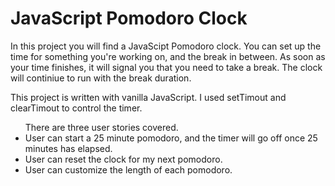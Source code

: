 

<h1>JavaScript Pomodoro Clock </h1>

<p> In this project you will find a JavaScipt Pomodoro clock. You can set up the time for something you're working on, and the break in between. As soon as your time finishes, it will signal you that you need to take a break. The clock will continiue to run with the break duration. </p>

<p> This project is written with vanilla JavaScript. I used setTimout and clearTimout to control the timer. </p>

<ul> There are three user stories covered.
	<li> User can start a 25 minute pomodoro, and the timer will go off once 25 minutes has elapsed.</li>
	<li> User can reset the clock for my next pomodoro.</li>
	<li> User can customize the length of each pomodoro.</li>
</ul>

